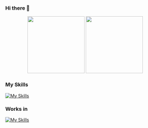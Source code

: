 ### Hi there 👋

<div align="center">
  <img height="180em" src="https://github-readme-stats.vercel.app/api?username=deathCodeDevelop&show_icons=true&theme=dracula&include_all_commits=true&count_private=true"/>
  <img height="180em" src="https://github-readme-stats.vercel.app/api/top-langs/?username=deathCodeDevelop&layout=compact&langs_count=7&theme=dracula"/>
</div>

### My Skills
[![My Skills](https://skillicons.dev/icons?i=cpp,cs,dotnet,html,css,js,ts,sass,bootstrap,docker,unity,python)](https://skillicons.dev)

### Works in
[![My Skills](https://skillicons.dev/icons?i=visualstudio,vscode)](https://skillicons.dev)